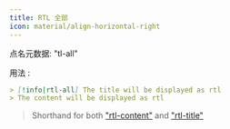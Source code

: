 ```yaml
---
title: RTL 全部
icon: material/align-horizontal-right
---
```


点名元数据: "tl-all"

用法 :

```md
> [!info|rtl-all] The title will be displayed as rtl
> The content will be displayed as rtl
```
> Shorthand for both ["rtl-content"](../content-styling/page-1.md)
> and ["rtl-title"](../title-styling/page-11.md)
